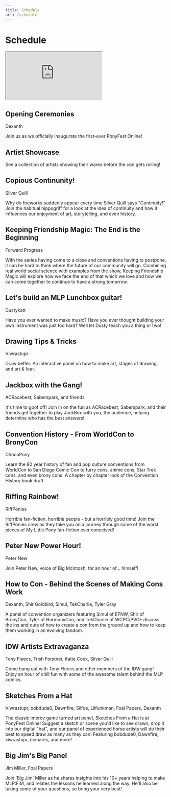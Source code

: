 ```yaml
---
title: Schedule
url: /schedule
---
```

# Schedule

<style>
.content {
	max-width: 1177px !important;
}
</style>

<iframe id="schedule-frame" src="https://docs.google.com/spreadsheets/d/e/2PACX-1vSvjoXdRhjggfJ4kOzTBtO-zzRQiG2Wu2SkTfD28R9L3r5aOr8Vym_nR1WYDhbnnb0V-br7TPUbfBAK/pubhtml?gid=1441673986&amp;single=true&amp;widget=false&amp;chrome=false&amp;headers=false"></iframe>

<div class="panel-list">

## Opening Ceremonies
<p class="panelist">Dexanth</p>

Join us as we officially inaugurate the first-ever PonyFest Online!

## Artist Showcase

See a collection of artists showing their wares before the con gets rolling!

## Copious Continunity!
<p class="panelist">Silver Quill</p>

Why do fireworks suddenly appear every time Silver Quill says "Continuity!" Join the habitual hippogriff for a look at the idea of continuity and
how it influences our enjoyment of art, storytelling, and even history.

## Keeping Friendship Magic: The End is the Beginning
<p class="panelist">Forward Progress</p>

With the series having come to a close and conventions having to postpone, it can be hard to think where the future of our community will go.
Combining real world social science with examples from the show, Keeping Friendship Magic will explore how we face the end of that which we love
and how we can come together to continue to have a strong tomorrow.

## Let's build an MLP Lunchbox guitar!
<p class="panelist">Dustykatt</p>

Have you ever wanted to make music? Have you ever thought building your own instrument was just too hard? Well let Dusty teach you a thing or two!

## Drawing Tips & Tricks
<p class="panelist">Viwrastupr</p>

Draw better. An interactive panel on how to make art, stages of drawing, and art & fear.

## Jackbox with the Gang!
<p class="panelist">ACRacebest, Saberspark, and friends</p>

It's time to goof off! Join in on the fun as ACRacebest, Saberspark, and their friends get together to play JackBox with you,
the audience, helping determine who has the best answers!

## Convention History - From WorldCon to BronyCon
<p class="panelist">ChocoPony</p>

Learn the 80 year history of fan and pop culture conventions from WorldCon to San Diego Comic Con to furry cons, anime cons, Star Trek cons,
and even brony cons. A chapter by chapter look of the Convention History book draft.

## Riffing Rainbow!
<p class="panelist">RiffPonies</p>

Horrible fan-fiction, horrible people - but a horribly good time! Join the RiffPonies crew as they take you on a journey through some of the worst
pieces of My Little Pony fan-fiction ever conceived!

## Peter New Power Hour!
<p class="panelist">Peter New</p>

Join Peter New, voice of Big McIntosh, for an hour of... himself!

## How to Con - Behind the Scenes of Making Cons Work
<p class="panelist">Dexanth, Shir Goldbird, Simul, TekCharlie, Tyler Gray</p>

A panel of convention organizers featuring Simul of EFNW, Shir of BronyCon, Tyler of HarmonyCon, and TekCharlie of WCPC/PVCF discuss the ins and outs of how
to create a con from the ground up and how to keep them working in an evolving fandom.

## IDW Artists Extravaganza
<p class="panelist">Tony Fleecs, Trish Forstner, Katie Cook, Silver Quill</p>

Come hang out with Tony Fleecs and other members of the IDW gang! Enjoy an hour of chill fun with some of the awesome talent behind the MLP comics.

## Sketches From a Hat
<p class="panelist">Viwrastupr, bobdude0, Dawnfire, Silfoe, Lilfunkman, Foal Papers, Dexanth</p>

The classic improv game turned art panel, Sketches From a Hat is at PonyFest Online! Suggest a sketch or scene you'd like to see drawn, drop it into our digital "hat", and our panel of experienced horse artists will do their best to speed draw as many as they can! Featuring bobdude0, Dawnfire, viwrastupr, ncmares, and more!

## Big Jim's Big Panel
<p class="panelist">Jim Miller, Foal Papers</p>

Join 'Big Jim' Miller as he shares insights into his 10+ years helping to make MLP:FiM, and relates the lessons he learned along the way. He'll also
be taking some of your questions, so bring your very best!


</div>